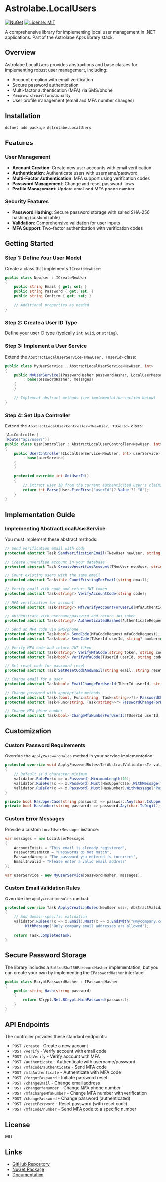 # Astrolabe.LocalUsers

[![NuGet](https://img.shields.io/nuget/v/Astrolabe.LocalUsers.svg)](https://www.nuget.org/packages/Astrolabe.LocalUsers/)
[![License: MIT](https://img.shields.io/badge/License-MIT-yellow.svg)](https://opensource.org/licenses/MIT)

A comprehensive library for implementing local user management in .NET applications. Part of the Astrolabe Apps library stack.

## Overview

Astrolabe.LocalUsers provides abstractions and base classes for implementing robust user management, including:

- Account creation with email verification
- Secure password authentication
- Multi-factor authentication (MFA) via SMS/phone
- Password reset functionality
- User profile management (email and MFA number changes)

## Installation

```bash
dotnet add package Astrolabe.LocalUsers
```

## Features

### User Management

- **Account Creation**: Create new user accounts with email verification
- **Authentication**: Authenticate users with username/password
- **Multi-Factor Authentication**: MFA support using verification codes
- **Password Management**: Change and reset password flows
- **Profile Management**: Update email and MFA phone number

### Security Features

- **Password Hashing**: Secure password storage with salted SHA-256 hashing (customizable)
- **Validation**: Comprehensive validation for user inputs
- **MFA Support**: Two-factor authentication with verification codes

## Getting Started

### Step 1: Define Your User Model

Create a class that implements `ICreateNewUser`:

```csharp
public class NewUser : ICreateNewUser
{
    public string Email { get; set; }
    public string Password { get; set; }
    public string Confirm { get; set; }
    
    // Additional properties as needed
}
```

### Step 2: Create a User ID Type

Define your user ID type (typically `int`, `Guid`, or `string`).

### Step 3: Implement a User Service

Extend the `AbstractLocalUserService<TNewUser, TUserId>` class:

```csharp
public class MyUserService : AbstractLocalUserService<NewUser, int>
{
    public MyUserService(IPasswordHasher passwordHasher, LocalUserMessages? messages = null) 
        : base(passwordHasher, messages)
    {
    }

    // Implement abstract methods (see implementation section below)
}
```

### Step 4: Set Up a Controller

Extend the `AbstractLocalUserController<TNewUser, TUserId>` class:

```csharp
[ApiController]
[Route("api/users")]
public class UserController : AbstractLocalUserController<NewUser, int>
{
    public UserController(ILocalUserService<NewUser, int> userService) 
        : base(userService)
    {
    }

    protected override int GetUserId()
    {
        // Extract user ID from the current authenticated user's claims
        return int.Parse(User.FindFirst("userId")?.Value ?? "0");
    }
}
```

## Implementation Guide

### Implementing AbstractLocalUserService

You must implement these abstract methods:

```csharp
// Send verification email with code
protected abstract Task SendVerificationEmail(TNewUser newUser, string verificationCode);

// Create unverified account in your database
protected abstract Task CreateUnverifiedAccount(TNewUser newUser, string hashedPassword, string verificationCode);

// Count existing users with the same email
protected abstract Task<int> CountExistingForEmail(string email);

// Verify email with code and return JWT token
protected abstract Task<string?> VerifyAccountCode(string code);

// MFA verification for account
protected abstract Task<string?> MfaVerifyAccountForUserId(MfaAuthenticateRequest mfaAuthenticateRequest);

// Authenticate with username/password and return JWT token
protected abstract Task<string?> AuthenticatedHashed(AuthenticateRequest authenticateRequest, string hashedPassword);

// Send an MFA code via SMS/phone
protected abstract Task<bool> SendCode(MfaCodeRequest mfaCodeRequest);
protected abstract Task<bool> SendCode(TUserId userId, string? number=null);

// Verify MFA code and return JWT token
protected abstract Task<string?> VerifyMfaCode(string token, string code, string? number);
protected abstract Task<bool> VerifyMfaCode(TUserId userId, string code, string? number);

// Set reset code for password reset
protected abstract Task SetResetCodeAndEmail(string email, string resetCode);

// Change email for a user
protected abstract Task<bool> EmailChangeForUserId(TUserId userId, string hashedPassword, string newEmail);

// Change password with appropriate methods
protected abstract Task<(bool, Func<string, Task<string>>?)> PasswordChangeForUserId(TUserId userId, string hashedPassword);
protected abstract Task<Func<string, Task<string>>?> PasswordChangeForResetCode(string resetCode);

// Change MFA phone number
protected abstract Task<bool> ChangeMfaNumberForUserId(TUserId userId, string hashedPassword, string newNumber);
```

## Customization

### Custom Password Requirements

Override the `ApplyPasswordRules` method in your service implementation:

```csharp
protected override void ApplyPasswordRules<T>(AbstractValidator<T> validator)
{
    // Default is 8 character minimum
    validator.RuleFor(x => x.Password).MinimumLength(10);
    validator.RuleFor(x => x.Password).Must(HasUpperCase).WithMessage("Password must contain an uppercase letter");
    validator.RuleFor(x => x.Password).Must(HasNumber).WithMessage("Password must contain a number");
}

private bool HasUpperCase(string password) => password.Any(char.IsUpper);
private bool HasNumber(string password) => password.Any(char.IsDigit);
```

### Custom Error Messages

Provide a custom `LocalUserMessages` instance:

```csharp
var messages = new LocalUserMessages
{
    AccountExists = "This email is already registered",
    PasswordMismatch = "Passwords do not match",
    PasswordWrong = "The password you entered is incorrect",
    EmailInvalid = "Please enter a valid email address"
};

var userService = new MyUserService(passwordHasher, messages);
```

### Custom Email Validation Rules

Override the `ApplyCreationRules` method:

```csharp
protected override Task ApplyCreationRules(NewUser user, AbstractValidator<NewUser> validator)
{
    // Add domain-specific validation
    validator.RuleFor(x => x.Email).Must(x => x.EndsWith("@mycompany.com"))
        .WithMessage("Only company email addresses are allowed");
    
    return Task.CompletedTask;
}
```

## Secure Password Storage

The library includes a `SaltedSha256PasswordHasher` implementation, but you can create your own by implementing the `IPasswordHasher` interface:

```csharp
public class BcryptPasswordHasher : IPasswordHasher
{
    public string Hash(string password)
    {
        return BCrypt.Net.BCrypt.HashPassword(password);
    }
}
```

## API Endpoints

The controller provides these standard endpoints:

- `POST /create` - Create a new account
- `POST /verify` - Verify account with email code
- `POST /mfaVerify` - Verify account with MFA
- `POST /authenticate` - Authenticate with username/password
- `POST /mfaCode/authenticate` - Send MFA code
- `POST /mfaAuthenticate` - Authenticate with MFA code
- `POST /forgotPassword` - Initiate password reset
- `POST /changeEmail` - Change email address
- `POST /changeMfaNumber` - Change MFA phone number
- `POST /mfaChangeMfaNumber` - Change MFA number with verification
- `POST /changePassword` - Change password (authenticated)
- `POST /resetPassword` - Reset password (with reset code)
- `POST /mfaCode/number` - Send MFA code to a specific number

## License

MIT

## Links

- [GitHub Repository](https://github.com/astrolabe-apps/astrolabe-common)
- [NuGet Package](https://www.nuget.org/packages/Astrolabe.LocalUsers)
- [Documentation](https://github.com/astrolabe-apps/astrolabe-common/tree/main/Astrolabe.LocalUsers)